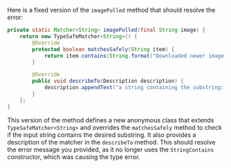Here is a fixed version of the `imagePulled` method that should resolve the error:

```java
private static Matcher<String> imagePulled(final String image) {
    return new TypeSafeMatcher<String>() {
        @Override
        protected boolean matchesSafely(String item) {
            return item.contains(String.format("Downloaded newer image for %s", image));
        }

        @Override
        public void describeTo(Description description) {
            description.appendText("a string containing the substring: Downloaded newer image for " + image);
        }
    };
}
```

This version of the method defines a new anonymous class that extends `TypeSafeMatcher<String>` and overrides the `matchesSafely` method to check if the input string contains the desired substring. It also provides a description of the matcher in the `describeTo` method. This should resolve the error message you provided, as it no longer uses the `StringContains` constructor, which was causing the type error.